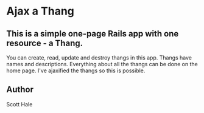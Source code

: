 # Ajax a Thang

## This is a simple one-page Rails app with one resource - a Thang.

You can create, read, update and destroy thangs in this app. Thangs have names and descriptions. Everything about all the thangs can be done on the home page. I've ajaxified the thangs so this is possible.

## Author
Scott Hale
